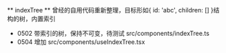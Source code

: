 ** indexTree **
曾经的自用代码重新整理，目标形如{ id: 'abc', children: [] }结构的树，内置索引
- 0502 带索引的树，保持不可变，待测试 src/components/indexTree.ts
- 0504 增加 src/components/useIndexTree.tsx
